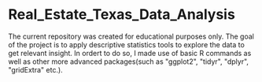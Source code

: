 # Real_Estate_Texas_Data_Analysis

The current repository was created for educational purposes only.
The goal of the project is to apply descriptive statistics tools to explore the data to get relevant insight.
In ordert to do so, I made use of basic R commands as well as other more advanced packages(such as "ggplot2", "tidyr", "dplyr", "gridExtra" etc.).
